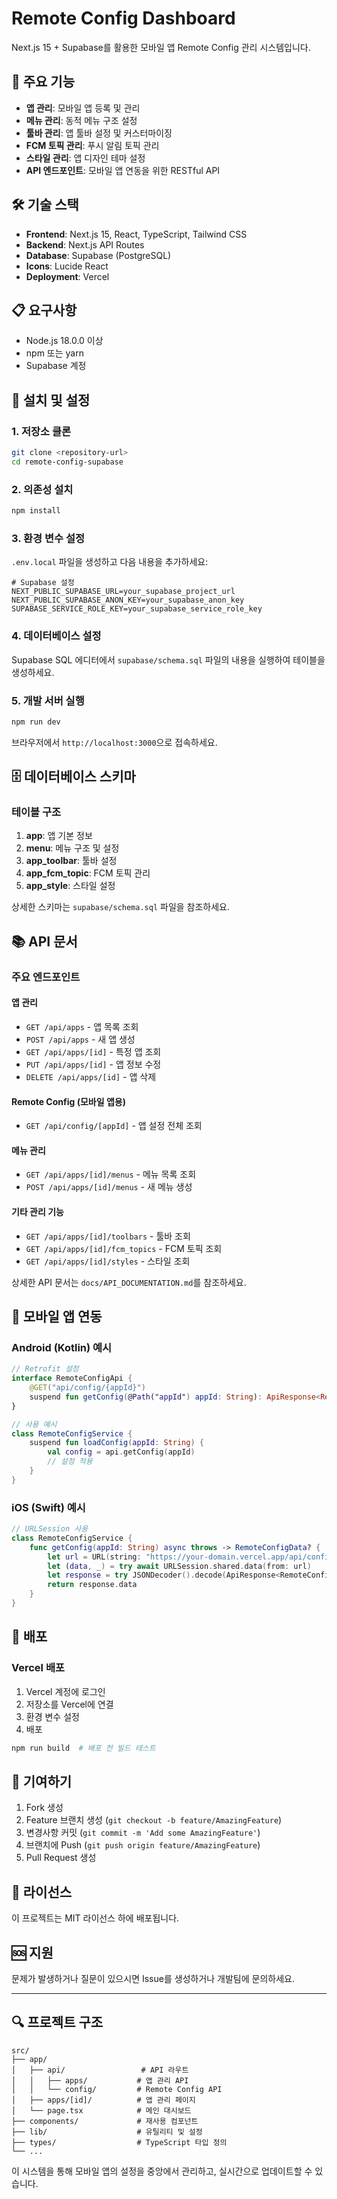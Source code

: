 # Remote Config Dashboard

Next.js 15 + Supabase를 활용한 모바일 앱 Remote Config 관리 시스템입니다.

## 🚀 주요 기능

- **앱 관리**: 모바일 앱 등록 및 관리
- **메뉴 관리**: 동적 메뉴 구조 설정
- **툴바 관리**: 앱 툴바 설정 및 커스터마이징
- **FCM 토픽 관리**: 푸시 알림 토픽 관리
- **스타일 관리**: 앱 디자인 테마 설정
- **API 엔드포인트**: 모바일 앱 연동을 위한 RESTful API

## 🛠 기술 스택

- **Frontend**: Next.js 15, React, TypeScript, Tailwind CSS
- **Backend**: Next.js API Routes
- **Database**: Supabase (PostgreSQL)
- **Icons**: Lucide React
- **Deployment**: Vercel

## 📋 요구사항

- Node.js 18.0.0 이상
- npm 또는 yarn
- Supabase 계정

## 🔧 설치 및 설정

### 1. 저장소 클론

```bash
git clone <repository-url>
cd remote-config-supabase
```

### 2. 의존성 설치

```bash
npm install
```

### 3. 환경 변수 설정

`.env.local` 파일을 생성하고 다음 내용을 추가하세요:

```env
# Supabase 설정
NEXT_PUBLIC_SUPABASE_URL=your_supabase_project_url
NEXT_PUBLIC_SUPABASE_ANON_KEY=your_supabase_anon_key
SUPABASE_SERVICE_ROLE_KEY=your_supabase_service_role_key
```

### 4. 데이터베이스 설정

Supabase SQL 에디터에서 `supabase/schema.sql` 파일의 내용을 실행하여 테이블을 생성하세요.

### 5. 개발 서버 실행

```bash
npm run dev
```

브라우저에서 `http://localhost:3000`으로 접속하세요.

## 🗄️ 데이터베이스 스키마

### 테이블 구조

1. **app**: 앱 기본 정보
2. **menu**: 메뉴 구조 및 설정
3. **app_toolbar**: 툴바 설정
4. **app_fcm_topic**: FCM 토픽 관리
5. **app_style**: 스타일 설정

상세한 스키마는 `supabase/schema.sql` 파일을 참조하세요.

## 📚 API 문서

### 주요 엔드포인트

#### 앱 관리
- `GET /api/apps` - 앱 목록 조회
- `POST /api/apps` - 새 앱 생성
- `GET /api/apps/[id]` - 특정 앱 조회
- `PUT /api/apps/[id]` - 앱 정보 수정
- `DELETE /api/apps/[id]` - 앱 삭제

#### Remote Config (모바일 앱용)
- `GET /api/config/[appId]` - 앱 설정 전체 조회

#### 메뉴 관리
- `GET /api/apps/[id]/menus` - 메뉴 목록 조회
- `POST /api/apps/[id]/menus` - 새 메뉴 생성

#### 기타 관리 기능
- `GET /api/apps/[id]/toolbars` - 툴바 조회
- `GET /api/apps/[id]/fcm_topics` - FCM 토픽 조회
- `GET /api/apps/[id]/styles` - 스타일 조회

상세한 API 문서는 `docs/API_DOCUMENTATION.md`를 참조하세요.

## 📱 모바일 앱 연동

### Android (Kotlin) 예시

```kotlin
// Retrofit 설정
interface RemoteConfigApi {
    @GET("api/config/{appId}")
    suspend fun getConfig(@Path("appId") appId: String): ApiResponse<RemoteConfigData>
}

// 사용 예시
class RemoteConfigService {
    suspend fun loadConfig(appId: String) {
        val config = api.getConfig(appId)
        // 설정 적용
    }
}
```

### iOS (Swift) 예시

```swift
// URLSession 사용
class RemoteConfigService {
    func getConfig(appId: String) async throws -> RemoteConfigData? {
        let url = URL(string: "https://your-domain.vercel.app/api/config/\(appId)")!
        let (data, _) = try await URLSession.shared.data(from: url)
        let response = try JSONDecoder().decode(ApiResponse<RemoteConfigData>.self, from: data)
        return response.data
    }
}
```

## 🚀 배포

### Vercel 배포

1. Vercel 계정에 로그인
2. 저장소를 Vercel에 연결
3. 환경 변수 설정
4. 배포

```bash
npm run build  # 배포 전 빌드 테스트
```

## 🤝 기여하기

1. Fork 생성
2. Feature 브랜치 생성 (`git checkout -b feature/AmazingFeature`)
3. 변경사항 커밋 (`git commit -m 'Add some AmazingFeature'`)
4. 브랜치에 Push (`git push origin feature/AmazingFeature`)
5. Pull Request 생성

## 📄 라이선스

이 프로젝트는 MIT 라이선스 하에 배포됩니다.

## 🆘 지원

문제가 발생하거나 질문이 있으시면 Issue를 생성하거나 개발팀에 문의하세요.

---

## 🔍 프로젝트 구조

```
src/
├── app/
│   ├── api/                 # API 라우트
│   │   ├── apps/           # 앱 관리 API
│   │   └── config/         # Remote Config API
│   ├── apps/[id]/          # 앱 관리 페이지
│   └── page.tsx            # 메인 대시보드
├── components/             # 재사용 컴포넌트
├── lib/                    # 유틸리티 및 설정
├── types/                  # TypeScript 타입 정의
└── ...
```

이 시스템을 통해 모바일 앱의 설정을 중앙에서 관리하고, 실시간으로 업데이트할 수 있습니다.
